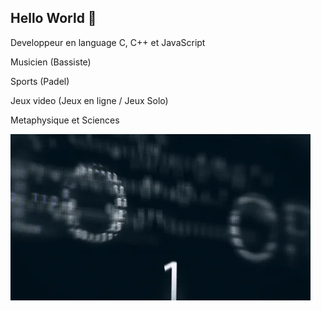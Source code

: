 ## Hello World 👋
Developpeur en language C, C++ et JavaScript 

Musicien (Bassiste)  

Sports (Padel)  

Jeux video (Jeux en ligne / Jeux Solo)  

Metaphysique et Sciences  








![Bannière](./giphy.webp)
